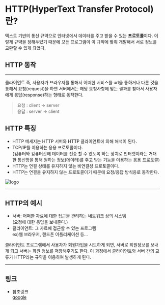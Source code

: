 # HTTP(HyperText Transfer Protocol)란?   
텍스트 기반의 통신 규약으로 인터넷에서 데이터를 주고 받을 수 있는 **프로토콜**이다. 이렇게 규약을 정해두었기 때문에 모든 프로그램이 이 규약에 맞춰 개발해서 서로 정보를 교환할 수 있게 되었다.

## HTTP 동작
------------------------
클라이언트 즉, 사용자가 브라우저를 통해서 어떠한 서비스를 url을 통하거나 다른 것을 통해서 요청(request)을 하면 서버에서는 해당 요청사항에 맞는 결과를 찾아서 사용자에게 응답(response)하는 형태로 동작한다.   
> 요청 : client -> server   
응답 : server -> client

## HTTP 특징
* HTTP 메세지는 HTTP 서버와 HTTP 클라이언트에 의해 해석이 된다.
* TCP/IP를 이용하는 응용 프로토콜이다.   
(컴퓨터와 컴퓨터간에 데이터를 전송 할 수 있도록 하는 장치로 인터넷이라는 거대한 통신망을 통해 원하는 정보(데이터)를 주고 받는 기능을 이용하는 응용 프로토콜)
* HTTP는 연결 상태를 유지하지 않는 비연결성 프로토콜이다.
* HTTP는 연결을 유지하지 않는 프로토콜이기 때문에 요청/응답 방식응로 동작한다.   

![logo](https://media.vlpt.us/post-images/surim014/e0aa5520-2d59-11ea-86da-fb3b00230640/image.png)

---------------------------
## HTTP의 예시
* 서버: 어떠한 자료에 대한 접근을 관리하는 네트워크 상의 시스템   
(요청에 대한 응답을 보내준다.)
* 클라이언트: 그 자료에 접근할 수 있는 프로그램    
ex)웹 브라우저, 핸드폰 어플리케이션 등...

클라이언트 프로그램에서 사용자가 회원가입을 시도하게 되면, 서버로 회원정보를 보내게 되고 서버는 회원 정보를 저장해주기도 한다. 이 과정에서 클라이언트와 서버 간의 교류가 HTTP라는 규약을 이용하여 발생하게 된다.

-------------------------------
## 링크
* 참조링크   
[google](https://velog.io/@surim014/HTTP%EB%9E%80-%EB%AC%B4%EC%97%87%EC%9D%B8%EA%B0%80)
